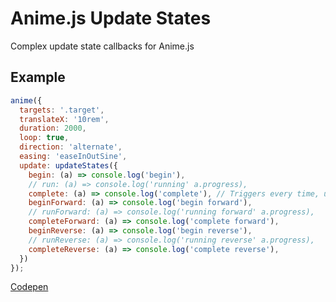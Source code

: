 # Anime.js Update States

Complex update state callbacks for Anime.js

## Example

```js
anime({
  targets: '.target',
  translateX: '10rem',
  duration: 2000,
  loop: true,
  direction: 'alternate',
  easing: 'easeInOutSine',
  update: updateStates({
    begin: (a) => console.log('begin'),
    // run: (a) => console.log('running' a.progress),
    complete: (a) => console.log('complete'), // Triggers every time, unlike the built-in!
    beginForward: (a) => console.log('begin forward'),
    // runForward: (a) => console.log('running forward' a.progress),
    completeForward: (a) => console.log('complete forward'),
    beginReverse: (a) => console.log('begin reverse'),
    // runReverse: (a) => console.log('running reverse' a.progress),
    completeReverse: (a) => console.log('complete reverse'),
  })
});
```

[Codepen](https://codepen.io/5310/pen/JMQGRV?editors=0011)